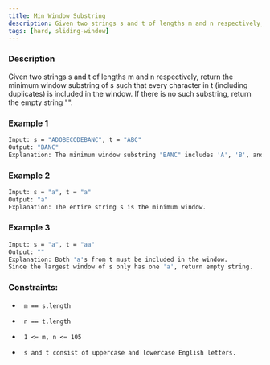```yaml
---
title: Min Window Substring
description: Given two strings s and t of lengths m and n respectively, return the minimum window substring of s such that every character in t (including duplicates) is included in the window. If there is no such substring, return the empty string "".
tags: [hard, sliding-window]
---
```


### Description

Given two strings s and t of lengths m and n respectively, return the minimum window substring of s such that every character in t (including duplicates) is included in the window. If there is no such substring, return the empty string "".

### Example 1
```bash
Input: s = "ADOBECODEBANC", t = "ABC"
Output: "BANC"
Explanation: The minimum window substring "BANC" includes 'A', 'B', and 'C' from string t.
```

### Example 2
```bash
Input: s = "a", t = "a"
Output: "a"
Explanation: The entire string s is the minimum window.
```

### Example 3
```bash
Input: s = "a", t = "aa"
Output: ""
Explanation: Both 'a's from t must be included in the window.
Since the largest window of s only has one 'a', return empty string.
```

### Constraints:

-      m == s.length     
-      n == t.length     
-      1 <= m, n <= 105     
-      s and t consist of uppercase and lowercase English letters. 